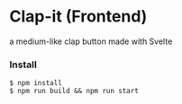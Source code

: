 # Clap-it (Frontend)

a medium-like clap button made with Svelte

### Install

```
$ npm install
$ npm run build && npm run start
```